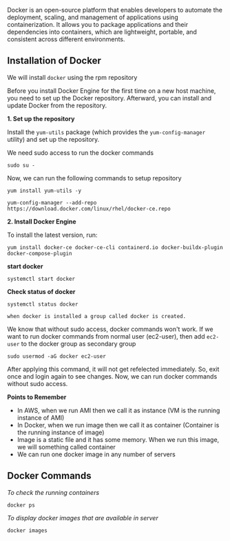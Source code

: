 Docker is an open-source platform that enables developers to automate the deployment, scaling, and management of applications using containerization. It allows you to package applications and their dependencies into containers, which are lightweight, portable, and consistent across different environments.

## Installation of Docker

We will install `docker` using the rpm repository

Before you install Docker Engine for the first time on a new host machine, you need to set up the Docker repository. Afterward, you can install and update Docker from the repository.

**1. Set up the repository** 

Install the `yum-utils` package (which provides the `yum-config-manager` utility) and set up the repository.

We need sudo access to run the docker commands
```
sudo su -
```
Now, we can run the following commands to setup repository
```
yum install yum-utils -y 
```
```
yum-config-manager --add-repo https://download.docker.com/linux/rhel/docker-ce.repo
```

**2. Install Docker Engine**

To install the latest version, run:
```
yum install docker-ce docker-ce-cli containerd.io docker-buildx-plugin docker-compose-plugin
```

**start docker**
```
systemctl start docker
```

**Check status of docker**
```
systemctl status docker
```
`when docker is installed a group called docker is created.`

 We know that without sudo access, docker commands won't work. If we want to run docker commands from normal user (ec2-user), then add `ec2-user` to the docker group as secondary group

```
sudo usermod -aG docker ec2-user
```
After applying this command, it will not get refelected immediately. So, exit once and login again to see changes. Now, we can run docker commands without sudo access.

**Points to Remember**

* In AWS, when we run AMI then we call it as instance (VM is the running instance of AMI)
* In Docker, when we run image then we call it as container (Container is the running instance of image)
* Image is a static file and it has some memory. When we run this image, we will something called container 
* We can run one docker image in any number of servers

## Docker Commands

*To check the running containers*
```
docker ps
```
*To display docker images that are available in server*
```
docker images
```


